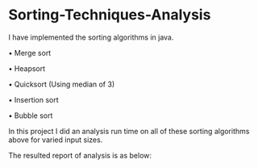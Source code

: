 # Sorting-Techniques-Analysis

I have implemented the sorting algorithms in java. 

• Merge sort

• Heapsort

• Quicksort (Using median of 3)

• Insertion sort

• Bubble sort

In this project I did an analysis run time on all of these sorting algorithms above for varied input sizes.

The resulted report of analysis is as below:
